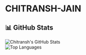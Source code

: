 # CHITRANSH-JAIN

## 📊 GitHub Stats

![Chitransh's GitHub Stats](https://github-readme-stats.vercel.app/api?username=cj12o&show_icons=true&theme=tokyonight)  
![Top Languages](https://github-readme-stats.vercel.app/api/top-langs/?username=cj12o&layout=compact&theme=tokyonight)

